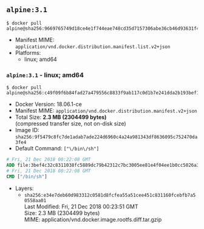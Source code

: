 ## `alpine:3.1`

```console
$ docker pull alpine@sha256:9669765749d18ce4e1f744eae748cd35d7157306abe36cb46d93631f493b3ef8
```

-	Manifest MIME: `application/vnd.docker.distribution.manifest.list.v2+json`
-	Platforms:
	-	linux; amd64

### `alpine:3.1` - linux; amd64

```console
$ docker pull alpine@sha256:c49f09f6b84fad27a479556c8833f9ab117c0d1b7e241dda2b193bef1be95088
```

-	Docker Version: 18.06.1-ce
-	Manifest MIME: `application/vnd.docker.distribution.manifest.v2+json`
-	Total Size: **2.3 MB (2304499 bytes)**  
	(compressed transfer size, not on-disk size)
-	Image ID: `sha256:9f5479c8fc7de1adab7ade224d6960c4a24a981343df8636095c752470da3fe4`
-	Default Command: `["\/bin\/sh"]`

```dockerfile
# Fri, 21 Dec 2018 00:22:08 GMT
ADD file:3bef4c32c8311038fc5889dc79b42312c7bc3005ee81e4f04ee1b0cc5026a36b in / 
# Fri, 21 Dec 2018 00:22:08 GMT
CMD ["/bin/sh"]
```

-	Layers:
	-	`sha256:e34e7deb60d983312c0581d8fcfea55a51cee451c831160fcebfb7a50558aa01`  
		Last Modified: Fri, 21 Dec 2018 00:23:51 GMT  
		Size: 2.3 MB (2304499 bytes)  
		MIME: application/vnd.docker.image.rootfs.diff.tar.gzip
